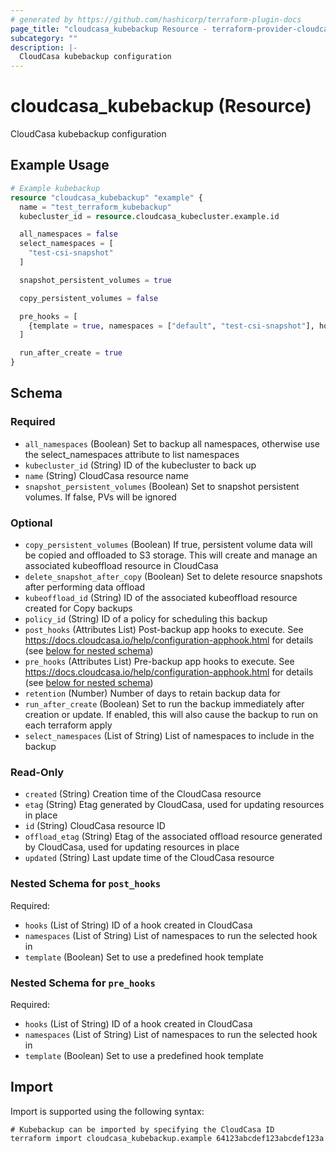 ```yaml
---
# generated by https://github.com/hashicorp/terraform-plugin-docs
page_title: "cloudcasa_kubebackup Resource - terraform-provider-cloudcasa"
subcategory: ""
description: |-
  CloudCasa kubebackup configuration
---
```


# cloudcasa_kubebackup (Resource)

CloudCasa kubebackup configuration

## Example Usage

```terraform
# Example kubebackup
resource "cloudcasa_kubebackup" "example" {
  name = "test_terraform_kubebackup"
  kubecluster_id = resource.cloudcasa_kubecluster.example.id

  all_namespaces = false
  select_namespaces = [
    "test-csi-snapshot"
  ]

  snapshot_persistent_volumes = true

  copy_persistent_volumes = false

  pre_hooks = [
    {template = true, namespaces = ["default", "test-csi-snapshot"], hooks = ["61b3bb7b555abc4d71d0a7bf"]}
  ]

  run_after_create = true
}
```

<!-- schema generated by tfplugindocs -->
## Schema

### Required

- `all_namespaces` (Boolean) Set to backup all namespaces, otherwise use the select_namespaces attribute to list namespaces
- `kubecluster_id` (String) ID of the kubecluster to back up
- `name` (String) CloudCasa resource name
- `snapshot_persistent_volumes` (Boolean) Set to snapshot persistent volumes. If false, PVs will be ignored

### Optional

- `copy_persistent_volumes` (Boolean) If true, persistent volume data will be copied and offloaded to S3 storage. This will create and manage an associated kubeoffload resource in CloudCasa
- `delete_snapshot_after_copy` (Boolean) Set to delete resource snapshots after performing data offload
- `kubeoffload_id` (String) ID of the associated kubeoffload resource created for Copy backups
- `policy_id` (String) ID of a policy for scheduling this backup
- `post_hooks` (Attributes List) Post-backup app hooks to execute. See https://docs.cloudcasa.io/help/configuration-apphook.html for details (see [below for nested schema](#nestedatt--post_hooks))
- `pre_hooks` (Attributes List) Pre-backup app hooks to execute. See https://docs.cloudcasa.io/help/configuration-apphook.html for details (see [below for nested schema](#nestedatt--pre_hooks))
- `retention` (Number) Number of days to retain backup data for
- `run_after_create` (Boolean) Set to run the backup immediately after creation or update. If enabled, this will also cause the backup to run on each terraform apply
- `select_namespaces` (List of String) List of namespaces to include in the backup

### Read-Only

- `created` (String) Creation time of the CloudCasa resource
- `etag` (String) Etag generated by CloudCasa, used for updating resources in place
- `id` (String) CloudCasa resource ID
- `offload_etag` (String) Etag of the associated offload resource generated by CloudCasa, used for updating resources in place
- `updated` (String) Last update time of the CloudCasa resource

<a id="nestedatt--post_hooks"></a>
### Nested Schema for `post_hooks`

Required:

- `hooks` (List of String) ID of a hook created in CloudCasa
- `namespaces` (List of String) List of namespaces to run the selected hook in
- `template` (Boolean) Set to use a predefined hook template


<a id="nestedatt--pre_hooks"></a>
### Nested Schema for `pre_hooks`

Required:

- `hooks` (List of String) ID of a hook created in CloudCasa
- `namespaces` (List of String) List of namespaces to run the selected hook in
- `template` (Boolean) Set to use a predefined hook template

## Import

Import is supported using the following syntax:

```shell
# Kubebackup can be imported by specifying the CloudCasa ID
terraform import cloudcasa_kubebackup.example 64123abcdef123abcdef123a
```

